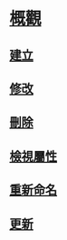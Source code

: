 # [概觀](statistics.md)  
## [建立](create-statistics.md)  
## [修改](modify-statistics.md)  
## [刪除](delete-statistics.md)  
## [檢視屬性](view-statistics-properties.md)  
## [重新命名](rename-statistics.md)  
## [更新](update-statistics.md)  
